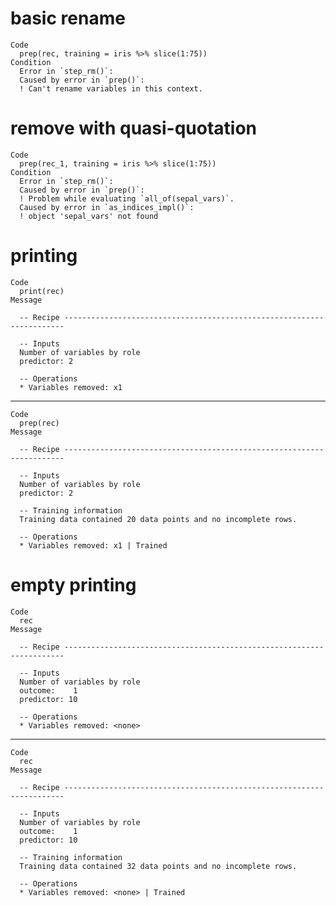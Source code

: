# basic rename

    Code
      prep(rec, training = iris %>% slice(1:75))
    Condition
      Error in `step_rm()`:
      Caused by error in `prep()`:
      ! Can't rename variables in this context.

# remove with quasi-quotation

    Code
      prep(rec_1, training = iris %>% slice(1:75))
    Condition
      Error in `step_rm()`:
      Caused by error in `prep()`:
      ! Problem while evaluating `all_of(sepal_vars)`.
      Caused by error in `as_indices_impl()`:
      ! object 'sepal_vars' not found

# printing

    Code
      print(rec)
    Message
      
      -- Recipe ----------------------------------------------------------------------
      
      -- Inputs 
      Number of variables by role
      predictor: 2
      
      -- Operations 
      * Variables removed: x1

---

    Code
      prep(rec)
    Message
      
      -- Recipe ----------------------------------------------------------------------
      
      -- Inputs 
      Number of variables by role
      predictor: 2
      
      -- Training information 
      Training data contained 20 data points and no incomplete rows.
      
      -- Operations 
      * Variables removed: x1 | Trained

# empty printing

    Code
      rec
    Message
      
      -- Recipe ----------------------------------------------------------------------
      
      -- Inputs 
      Number of variables by role
      outcome:    1
      predictor: 10
      
      -- Operations 
      * Variables removed: <none>

---

    Code
      rec
    Message
      
      -- Recipe ----------------------------------------------------------------------
      
      -- Inputs 
      Number of variables by role
      outcome:    1
      predictor: 10
      
      -- Training information 
      Training data contained 32 data points and no incomplete rows.
      
      -- Operations 
      * Variables removed: <none> | Trained

